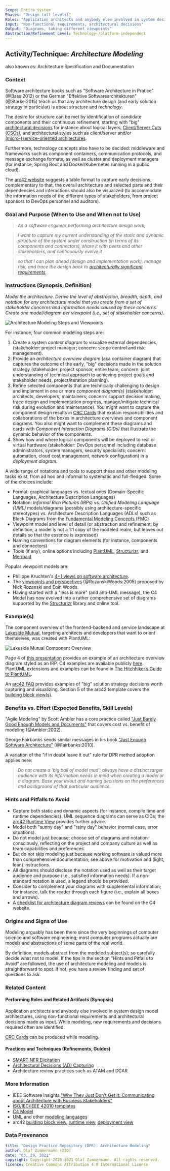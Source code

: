 ```yaml
---
Scope: Entire system
Phases: "Design (all levels)"
Roles: "Application architects and anybody else involved in system design"
Input: "Non-functional requirements, architectural decisions"
Output: "Diagrams, taking different viewpoints"
Abstraction/Refinement Level: Technology-/platform-independent
---
```



Activity/Technique: *Architecture Modeling*
-------------------------------------------
also known as: Architecture Specification and Documentation

### Context
Software architecture books such as "Software Architecture in Pratice" (@Bass:2012) or the German "Effektive Softwarearchitekturen" (@Starke:2015) teach us that any architecture design (and early solution strategy in particular) is about *structure* and *technology*. 

The desire for structure can be met by identification of candidate components and their continuous refinement, starting with "big" [architectural decisions](DPR-ArchitecturalDecisionCapturing.md) for instance about logical layers, [Client/Server Cuts (CSCs)](http://www.objectarchitects.de/ObjectArchitects/papers/Published/ZippedPapers/renzel.pdf), and architectural styles such as client/server and/or [(micro-)service-oriented architectures](https://ozimmer.ch/patterns/2020/07/06/MicroservicePositions.html). <!-- styles, patterns, reference architectures -->

Furthermore, technology concepts also have to be decided: middleware and frameworks such as component containers, communication protocols, and message exchange formats, as well as cluster and deployment managers (for instance, Spring Boot and Docker/Kubernetes running in a public cloud). 

The [arc42 website](https://docs.arc42.org/section-4/) suggests a table format to capture early decisions; complementary to that, the overall architecture and selected parts and their dependencies and interactions should also be visualized (to accommodate the information needs of the different types of stakeholders, from project sponsors to DevOps personnel and auditors). <!-- TODO (v2): link to MRM/SOAD meta issue blog post when there --> 


### Goal and Purpose (When to Use and When not to Use)

> *As a software engineer performing architecture design work,*

> *I want to capture my current understanding of the static and dynamic structure of the system under construction (in terms of its components and connectors), share it with peers and other stakeholders, and continuously evolve it*

> *so that I can plan ahead (design and implementation work), manage risk, and trace the design back to [architecturally significant requirements](https://en.wikipedia.org/wiki/Architecturally_significant_requirements).*


### Instructions (Synopsis, Definition)
*Model the architecture. Derive the level of abstraction, breadth, depth, and notation for any architectural model that you create from a set of stakeholder concerns and information needs caused by these concerns. Create one model/diagram per viewpoint (i.e., set of stakeholder concerns).* 

<!-- Source: https://miro.com/app/board/o9J_lN6TopI=/ -->

![Architecture Modeling Steps and Viewpoints](/activities/images/DPR-ArchitectureModeling.jpg)

For instance, four common modeling steps are: 

1. Create a system *context diagram* to visualize external dependencies (stakeholder: project manager; concern: scope control and risk management).
2. Provide an *architecture overview diagram* (aka container diagram) that captures the outcome of the early, "big" decisions made in the solution strategy (stakeholder: project sponsor, entire team; concern: joint understanding of technical approach to achieving project goals and stakeholder needs, project/iteration planning).
3. Refine selected components that are technically challenging to design and implement in one or more *component diagram(s)* (stakeholder: architects, developers, maintainers; concern: support decision making, trace design and implementation progress, manage/mitigate technical risk during evolution and maintenance). You might want to capture the component design results in [CRC Cards](../artifact-templates/DPR-CRCCard.md) that explain responsibilities and collaborations of the boxes in architecture overviews and component diagrams. You also might want to complement these diagrams and cards with *Component Interaction Diagrams (CIDs)* that illustrate the dynamic behavior of the components.   
4. Show how and where logical components will be deployed to real or virtual hardware (stakeholder: DevOps personnel including database administrators, system managers, security specialists; concern: automation, cloud cost management, network configuration) in a *deployment diagram*.

A wide range of notations and tools to support these and other modeling tasks exist, from ad hoc and informal to systematic and full-fledged. Some of the choices include:

* Format: graphical languages vs. textual ones (Domain-Specific Languages, Architecture Description Languages)
* Notation: *Informal Rich Pictures (IRPs*) vs. *Unified Modeling Language (UML)* models/diagrams (possibly using architecture-specific stereotypes) vs. Architecture Description Languages (ADLs) such as Block Diagrams from the [Fundamental Modeling Concepts (FMC)](http://www.fmc-modeling.org/home)
* Viewpoint model and level of detail (or abstraction and refinement; by definition, a model is not a 1:1 copy of the modeled realm, but leaves out details so that the essence is expressed)
* Naming conventions for diagram elements (for instance, components and connectors)
* Tools (if any), online options including [PlantUML](https://plantuml.com/), [Structurizr](https://structurizr.com/), and [Mermaid](https://mermaid-js.github.io/mermaid/#/)

Popular viewpoint models are:

* Philippe Kruchten's [4+1 views on software architecture](https://en.wikipedia.org/wiki/4%2B1_architectural_view_model).
* The [viewpoints and perspectives](https://www.viewpoints-and-perspectives.info/home/viewpoints/) (@RozanskiWoods:2005) proposed by Nick Rozanski and Eoin Woods.
* Having started with a "less is more" (and anti-UML message), the C4 Model has now evolved into a rather comprehensive set of diagrams supported by the [Structurizr](https://structurizr.com/) library and online tool. 


### Example(s)
<!-- Must be concrete, ideally give three ones, one for each verbosity/fidelity level basic, medium, full -->
The component overview of the frontend-backend and service landscape at [Lakeside Mutual](https://github.com/Microservice-API-Patterns/LakesideMutual), targeting architects and developers that want to orient themselves, was created with PlantUML:

![Lakeside Mutual Component Overview](https://raw.githubusercontent.com/Microservice-API-Patterns/LakesideMutual/master/resources/overview-diagram.png)

Page 4 of [this presentation](https://ozimmer.ch/assets/presos/ZIO-FromDDDToMAPIsQS2020v10p.pdf) provides an example of an architecture overview diagram styled as an IRP. C4 examples are available publicly [here](https://structurizr.com/share/1). PlantUML extensions and examples can be found in [The Hitchhiker’s Guide to PlantUML](https://crashedmind.github.io/PlantUMLHitchhikersGuide/index.html).

An [arc42 FAQ](https://faq.arc42.org/questions/C-4-3/) provides examples of "big" solution strategy decisions worth capturing and visualizing. Section 5 of the arc42 template covers the [building block view(s)](https://docs.arc42.org/section-5/).


### Benefits vs. Effort (Expected Benefits, Skill Levels)
"Agile Modeling" by Scott Ambler has a core practice called ["Just Barely Good Enough Models and Documents"](http://agilemodeling.com/essays/barelyGoodEnough.html) that covers cost vs. benefit of modeling (@Ambler:2002). 

George Fairbanks sends similar messages in his book ["Just Enough Software Architecture"](https://www.georgefairbanks.com/book/) (@Fairbanks:2010).

A variation of the "if in doubt leave it out" rule for DPR method adoption applies here:

> *Do not create a 'big ball of model mud'; always have a distinct target audience with its information needs in mind when creating a model or a diagram. Base your in/out and naming decisions on the preferences and background of that particular audience.*


### Hints and Pitfalls to Avoid

* Capture both static and dynamic aspects (for instance, compile time and runtime dependencies). UML sequence diagrams can serve as CIDs; the [arc42 Runtime View](https://docs.arc42.org/section-6/) provides further advice. 
* Model both "sunny day" and "rainy day" behavior (normal case, error situations).
* Do not model just because; choose set of diagrams and notation consciously, reflecting on the project and company culture as well as team capabilities and preferences. 
* But do not skip modeling just because working software is valued more than comprehensive documentation; see above for motivation and (light, lean) instructions.
* All diagrams should disclose the notation used as well as their target audience and purpose (i.e., satisfied information needs). If a non-standard notation is used, a legend should be provided. 
* Consider to complement your diagrams with supplemental information; for instance, talk the reader through each figure (i.e., explain all boxes and arrows). 
* A [checklist for architecture diagram reviews](https://c4model.com/review/) can be found on the C4 website.


### Origins and Signs of Use
Modeling arguably has been there since the very beginnings of computer science and software engineering; most computer programs actually are models and abstractions of some parts of the real world. 

By definition, models abstract from the modeled subject(s); so carefully decide what not to model. If the tips in the section "Hints and Pitfalls to Avoid" are followed, the use of architecture modeling and models is straightforward to spot. If not, you have a review finding and set of questions to ask. 


### Related Content

#### Performing Roles and Related Artifacts (Synopsis)
Application architects and anybody else involved in system design model architectures, using non-functional requirements and architectural decisions made as input. While modeling, new requirements and decisions required often are identified.

[CRC Cards](../artifact-templates/DPR-CRCCard.md) can be produced while modeling.

#### Practices and Techniques (Refinements, Guides)

* [SMART NFR Elicitation](DPR-SMART-NFR-Elicitation.md)
* [Architectural Decisions (AD) Capturing](DPR-ArchitecturalDecisionCapturing.md)
* Architecture review practices such as ATAM and DCAR


### More Information 
<!-- Further Reading, Academic Publications) -->

* IEEE Software Insights ["Why They Just Don't Get It: Communicating about Architecture with Business Stakeholders"](http://architectuurmeteenhoofdletterp.nl/wp-content/uploads/2017/06/why_they_just_dont_get_it.pdf)
* [ISO/IEC/IEEE 42010 templates](http://www.iso-architecture.org/ieee-1471/templates/)
* [C4 Model](https://c4model.com/) 
* [UML](https://www.uml-diagrams.org/) and other [modeling languages](https://modeling-languages.com/)
* arc42 [building block view](https://docs.arc42.org/section-5/), [runtime view](https://docs.arc42.org/section-6/), [deployment view](https://docs.arc42.org/section-7/)


### Data Provenance 

```yaml
title: "Design Practice Repository (DPR): Architecture Modeling"
author: Olaf Zimmermann (ZIO)
date: "03, 29, 2021"
copyright: Copyright 2020-2021 Olaf Zimmermann. All rights reserved.
license: Creative Commons Attribution 4.0 International License
```
